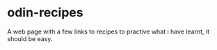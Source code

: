 # odin-recipes
A web page with a few links to recipes to practive what i have learnt, it should be easy.